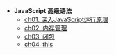 * **JavaScript 高级语法**
    * [ch01. 深入JavaScript运行原理](JavaScript高级/ch01)
    * [ch02. 内存管理](JavaScript高级/ch02)
    * [ch03. 闭包](JavaScript高级/ch03)
    * [ch04. this](JavaScript高级/ch04)
